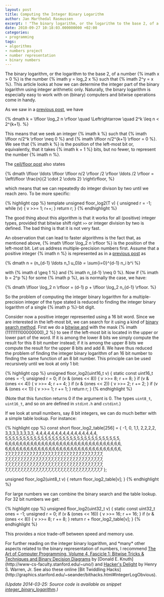 ```yaml
---
layout: post
title: Computing the Integer Binary Logarithm
author: Jan Marthedal Rasmussen
excerpt: ! "The binary logarithm, or the logarithm to the base 2, of a number x > 0 is the number y = log_2 x such that 2^y = x. This article looks at how we can determine the integer part of the binary logarithm using integer arithmetic only. Naturally, the binary logarithm is especially easy to work with on (binary) computers and bitwise operations come in handy."
date: 2010-09-27 10:18:03.000000000 +02:00
categories:
- programming
tags:
- algorithms
- numbers project
- number representation
- binary numbers
---
```

The binary logarithm, or the logarithm to the base 2, of a number {% imath x > 0 %} is the number {% imath y = log_2 x %} such that {% imath 2^y = x %}. This article looks at how we can determine the integer part of the binary logarithm using integer arithmetic only. Naturally, the binary logarithm is especially easy to work with on (binary) computers and bitwise operations come in handy.

As we saw in a [previous post](/2009/09/useful-properties-of-the-floor-and-ceil-functions.html), we have

{% dmath k = \lfloor \log_2 n \rfloor \quad \Leftrightarrow \quad 2^k \leq n < 2^{k+1}. %}

This means that we seek an integer {% imath k %} such that {% imath \lfloor n/2^k \rfloor \neq 0 %} and {% imath \lfloor n/2^{k+1} \rfloor = 0 %}. We see that {% imath k %} is the position of the left-most bit or, equivalently, that it takes {% imath k + 1 %} bits, but no fewer, to represent the number {% imath n %}.

The [ceil/floor post](/2009/09/useful-properties-of-the-floor-and-ceil-functions.html) also states

{% dmath \lfloor \ldots \lfloor \lfloor n/2 \rfloor /2 \rfloor \ldots /2 \rfloor = \left\lfloor \frac{n}{2 \cdot 2 \cdots 2} \right\rfloor, %}

which means that we can repeatedly do integer divison by two until we reach zero. To be more specific:

{% highlight cpp %}
template <typename T>
unsigned floor_log2(T v) {
  unsigned r = -1;
  while (v) { v >>= 1; r++; }
  return r;
}
{% endhighlight %}

The good thing about this algorithm is that it works for all (positive) integer types, provided that bitwise shift right `>>` or integer division by two is defined. The bad thing is that it is not very fast.

An observation that can lead to faster algorithms is the fact that, as mentioned above, {% imath \lfloor \log_2 n \rfloor %} is the position of the left-most bit. Let us address multiple-precision numbers first. Assume that a positive integer {% imath n %} is represented as in a [previous post](/2009/07/implementing-multiple-precision-arithmetic-part-1.html) as

{% dmath n = (n_{d-1} \ldots n_1 u_0)_b = \sum_{i=0}^{d-1} n_i b^i %}

with {% imath d \geq 1 %} and {% imath n_{d-1} \neq 0 %}. Now if {% imath b = 2^p %} for some {% imath p %}, as is normally the case, we have:

{% dmath \lfloor \log_2 n \rfloor = (d-1) p + \lfloor \log_2 n_{d-1} \rfloor. %}

So the problem of computing the integer binary logarithm for a multiple-precision integer of the type stated is reduced to finding the integer binary logarithm of a single {% imath p %}-bit digit.

Consider now a positive integer represented using a 16 bit word. Since we are interested in the left-most bit, we can search for it using a kind of [binary search method](http://en.wikipedia.org/wiki/Binary_search_algorithm). First we do a [bitwise and](http://en.wikipedia.org/wiki/Bitwise_operation#AND) with the mask {% imath (1111111100000000)_2 %} to see if the left-most bit is located in the upper or lower part of the word. If it is among the lower 8 bits we simply compute the result for this 8 bit number instead; if it is among the upper 8 bits we compute the result for the upper 8 bits and add 8. We have thus reduced the problem of finding the integer binary logarithm of an 16 bit number to finding the same function of an 8 bit number. This principle can be used recursively until we look at only 1 bit:

{% highlight cpp %}
unsigned floor_log2(uint16_t v) {
  static const uint16_t ones = -1;
  unsigned r = 0;
  if (v & (ones << 8)) { v >>= 8; r += 8; }
  if (v & (ones << 4)) { v >>= 4; r += 4; }
  if (v & (ones << 2)) { v >>= 2; r += 2; }
  if (v & (ones << 1)) { v >>= 1; r += 1; }
  return r;
}
{% endhighlight %}

(Note that this function returns 0 if the argument is 0. The types `uint8_t`, `uint16_t`, and so on are defined in `stdint.h` and `cstdint`.)

If we look at small numbers, say 8 bit integers, we can do much better with a simple table lookup. For instance:

{% highlight cpp %}
const short floor_log2_table[256] = {
 -1, 0, 1,1, 2,2,2,2, 3,3,3,3,3,3,3,3, 4,4,4,4,4,4,4,4,4,4,4,4,4,4,4,4,
 5,5,5,5,5,5,5,5,5,5,5,5,5,5,5,5,5,5,5,5,5,5,5,5,5,5,5,5,5,5,5,5,
 6,6,6,6,6,6,6,6,6,6,6,6,6,6,6,6,6,6,6,6,6,6,6,6,6,6,6,6,6,6,6,6,
 6,6,6,6,6,6,6,6,6,6,6,6,6,6,6,6,6,6,6,6,6,6,6,6,6,6,6,6,6,6,6,6,
 7,7,7,7,7,7,7,7,7,7,7,7,7,7,7,7,7,7,7,7,7,7,7,7,7,7,7,7,7,7,7,7,
 7,7,7,7,7,7,7,7,7,7,7,7,7,7,7,7,7,7,7,7,7,7,7,7,7,7,7,7,7,7,7,7,
 7,7,7,7,7,7,7,7,7,7,7,7,7,7,7,7,7,7,7,7,7,7,7,7,7,7,7,7,7,7,7,7,
 7,7,7,7,7,7,7,7,7,7,7,7,7,7,7,7,7,7,7,7,7,7,7,7,7,7,7,7,7,7,7,7 };

unsigned floor_log2(uint8_t v) {
  return floor_log2_table[v];
}
{% endhighlight %}

For large numbers we can combine the binary search and the table lookup. For 32 bit numbers we get:

{% highlight cpp %}
unsigned floor_log2(uint32_t v) {
  static const uint32_t ones = -1;
  unsigned r = 0;
  if (v & (ones << 16)) { v >>= 16; r += 16; }
  if (v & (ones <<  8)) { v >>=  8; r +=  8; }
  return r + floor_log2_table[v];
}
{% endhighlight %}

This provides a nice trade-off between speed and memory use.

<div class="pull-right"><a href="{% amazon hackers-delight %}"><img src="{% bookcover hackers-delight %}" alt=""></a></div>
<div class="pull-right"><a href="{% amazon taocp4f1 %}"><img src="{% bookcover taocp4f1 %}" alt=""></a></div>
For further reading on the integer binary logarithm, and *many* other aspects related to the binary representation of numbers, I recommend <a href="{% amazon taocp4f1 %}">The Art of Computer Programming, Volume 4, Fascicle 1: Bitwise Tricks &amp; Techniques and Binary Decision Diagrams</a> by [Donald E. Knuth](http://www-cs-faculty.stanford.edu/~uno/) and <a href="{% amazon hackers-delight %}">Hacker's Delight</a> by Henry S. Warren, Jr. See also these online [Bit Twiddling Hacks](http://graphics.stanford.edu/~seander/bithacks.html#IntegerLogObvious).

*(Update 2014-03-25: Source code is available as snippet [integer\_binary\_logarithm](https://github.com/janmarthedal/snippets/blob/master/c++/kanooth/snippets/integer_binary_logarithm.hpp).)*
